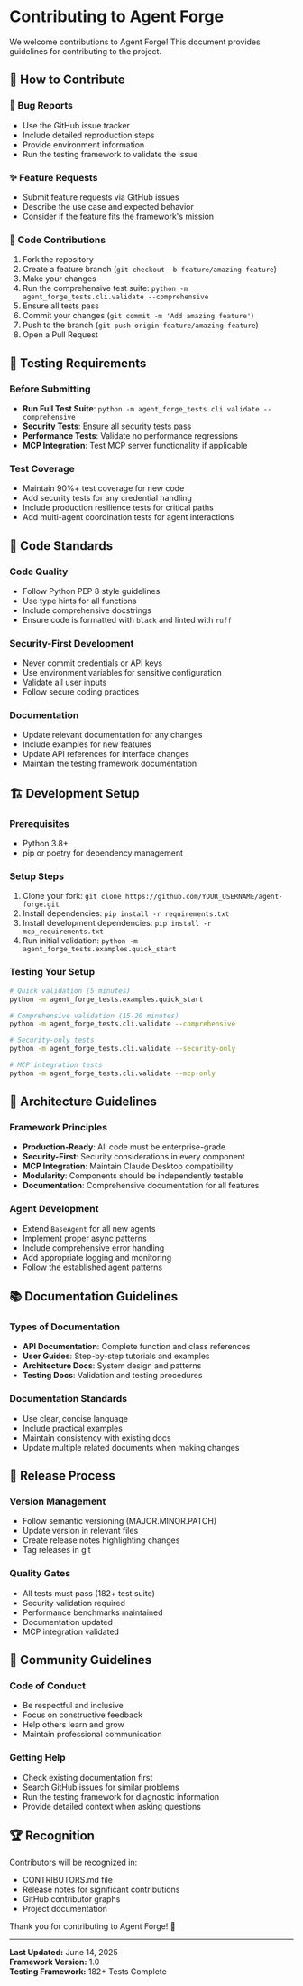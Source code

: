# Contributing to Agent Forge

We welcome contributions to Agent Forge! This document provides guidelines for contributing to the project.

## 🎯 **How to Contribute**

### **🐛 Bug Reports**
- Use the GitHub issue tracker
- Include detailed reproduction steps
- Provide environment information
- Run the testing framework to validate the issue

### **✨ Feature Requests**
- Submit feature requests via GitHub issues
- Describe the use case and expected behavior
- Consider if the feature fits the framework's mission

### **🔧 Code Contributions**
1. Fork the repository
2. Create a feature branch (`git checkout -b feature/amazing-feature`)
3. Make your changes
4. Run the comprehensive test suite: `python -m agent_forge_tests.cli.validate --comprehensive`
5. Ensure all tests pass
6. Commit your changes (`git commit -m 'Add amazing feature'`)
7. Push to the branch (`git push origin feature/amazing-feature`)
8. Open a Pull Request

## 🧪 **Testing Requirements**

### **Before Submitting**
- **Run Full Test Suite**: `python -m agent_forge_tests.cli.validate --comprehensive`
- **Security Tests**: Ensure all security tests pass
- **Performance Tests**: Validate no performance regressions
- **MCP Integration**: Test MCP server functionality if applicable

### **Test Coverage**
- Maintain 90%+ test coverage for new code
- Add security tests for any credential handling
- Include production resilience tests for critical paths
- Add multi-agent coordination tests for agent interactions

## 📝 **Code Standards**

### **Code Quality**
- Follow Python PEP 8 style guidelines
- Use type hints for all functions
- Include comprehensive docstrings
- Ensure code is formatted with `black` and linted with `ruff`

### **Security-First Development**
- Never commit credentials or API keys
- Use environment variables for sensitive configuration
- Validate all user inputs
- Follow secure coding practices

### **Documentation**
- Update relevant documentation for any changes
- Include examples for new features
- Update API references for interface changes
- Maintain the testing framework documentation

## 🏗️ **Development Setup**

### **Prerequisites**
- Python 3.8+
- pip or poetry for dependency management

### **Setup Steps**
1. Clone your fork: `git clone https://github.com/YOUR_USERNAME/agent-forge.git`
2. Install dependencies: `pip install -r requirements.txt`
3. Install development dependencies: `pip install -r mcp_requirements.txt`
4. Run initial validation: `python -m agent_forge_tests.examples.quick_start`

### **Testing Your Setup**
```bash
# Quick validation (5 minutes)
python -m agent_forge_tests.examples.quick_start

# Comprehensive validation (15-20 minutes)
python -m agent_forge_tests.cli.validate --comprehensive

# Security-only tests
python -m agent_forge_tests.cli.validate --security-only

# MCP integration tests
python -m agent_forge_tests.cli.validate --mcp-only
```

## 🎨 **Architecture Guidelines**

### **Framework Principles**
- **Production-Ready**: All code must be enterprise-grade
- **Security-First**: Security considerations in every component
- **MCP Integration**: Maintain Claude Desktop compatibility
- **Modularity**: Components should be independently testable
- **Documentation**: Comprehensive documentation for all features

### **Agent Development**
- Extend `BaseAgent` for all new agents
- Implement proper async patterns
- Include comprehensive error handling
- Add appropriate logging and monitoring
- Follow the established agent patterns

## 📚 **Documentation Guidelines**

### **Types of Documentation**
- **API Documentation**: Complete function and class references
- **User Guides**: Step-by-step tutorials and examples
- **Architecture Docs**: System design and patterns
- **Testing Docs**: Validation and testing procedures

### **Documentation Standards**
- Use clear, concise language
- Include practical examples
- Maintain consistency with existing docs
- Update multiple related documents when making changes

## 🚀 **Release Process**

### **Version Management**
- Follow semantic versioning (MAJOR.MINOR.PATCH)
- Update version in relevant files
- Create release notes highlighting changes
- Tag releases in git

### **Quality Gates**
- All tests must pass (182+ test suite)
- Security validation required
- Performance benchmarks maintained
- Documentation updated
- MCP integration validated

## 🤝 **Community Guidelines**

### **Code of Conduct**
- Be respectful and inclusive
- Focus on constructive feedback
- Help others learn and grow
- Maintain professional communication

### **Getting Help**
- Check existing documentation first
- Search GitHub issues for similar problems
- Run the testing framework for diagnostic information
- Provide detailed context when asking questions

## 🏆 **Recognition**

Contributors will be recognized in:
- CONTRIBUTORS.md file
- Release notes for significant contributions
- GitHub contributor graphs
- Project documentation

Thank you for contributing to Agent Forge! 🎉

---

**Last Updated:** June 14, 2025  
**Framework Version:** 1.0  
**Testing Framework:** 182+ Tests Complete